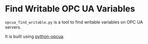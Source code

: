 # Find Writable OPC UA Variables

`opcua_find_writable.py` is a tool to find writable variables on OPC UA servers.

It is built using [python-opcua](https://github.com/FreeOpcUa/python-opcua).
